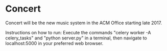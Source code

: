 # Concert

Concert will be the new music system in the ACM Office starting late 2017. 

Instructions on how to run:
Execute the commands "celery worker -A celery_tasks" and "python server.py" in a terminal, then navigate to localhost:5000 in your preferred web browser.